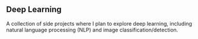 ## Deep Learning
A collection of side projects where I plan to explore deep learning, including natural language processing (NLP) and image classification/detection.
